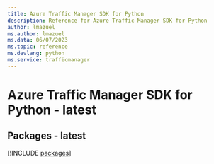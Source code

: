 ```yaml
---
title: Azure Traffic Manager SDK for Python
description: Reference for Azure Traffic Manager SDK for Python
author: lmazuel
ms.author: lmazuel
ms.data: 06/07/2023
ms.topic: reference
ms.devlang: python
ms.service: trafficmanager
---
```

# Azure Traffic Manager SDK for Python - latest
## Packages - latest
[!INCLUDE [packages](traffic-manager-index.md)]